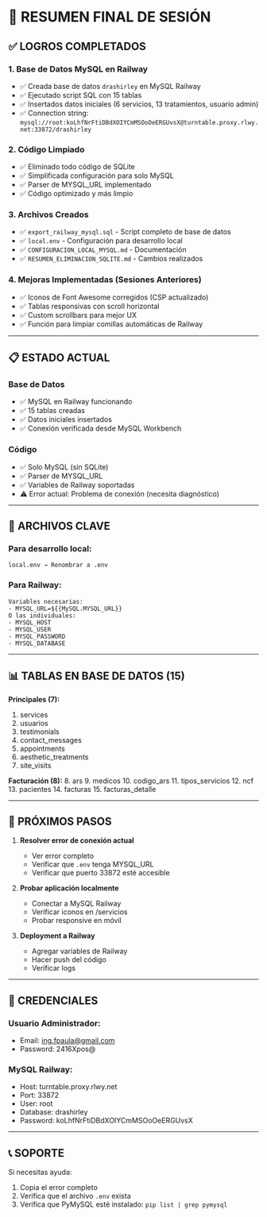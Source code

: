 # 🎯 RESUMEN FINAL DE SESIÓN

## ✅ LOGROS COMPLETADOS

### 1. **Base de Datos MySQL en Railway**
- ✅ Creada base de datos `drashirley` en MySQL Railway
- ✅ Ejecutado script SQL con 15 tablas
- ✅ Insertados datos iniciales (6 servicios, 13 tratamientos, usuario admin)
- ✅ Connection string: `mysql://root:koLhfNrFtiDBdXOIYCmMSOoOeERGUvsX@turntable.proxy.rlwy.net:33872/drashirley`

### 2. **Código Limpiado**
- ✅ Eliminado todo código de SQLite
- ✅ Simplificada configuración para solo MySQL
- ✅ Parser de MYSQL_URL implementado
- ✅ Código optimizado y más limpio

### 3. **Archivos Creados**
- ✅ `export_railway_mysql.sql` - Script completo de base de datos
- ✅ `local.env` - Configuración para desarrollo local
- ✅ `CONFIGURACION_LOCAL_MYSQL.md` - Documentación
- ✅ `RESUMEN_ELIMINACION_SQLITE.md` - Cambios realizados

### 4. **Mejoras Implementadas (Sesiones Anteriores)**
- ✅ Iconos de Font Awesome corregidos (CSP actualizado)
- ✅ Tablas responsivas con scroll horizontal
- ✅ Custom scrollbars para mejor UX
- ✅ Función para limpiar comillas automáticas de Railway

---

## 📋 ESTADO ACTUAL

### **Base de Datos**
- ✅ MySQL en Railway funcionando
- ✅ 15 tablas creadas
- ✅ Datos iniciales insertados
- ✅ Conexión verificada desde MySQL Workbench

### **Código**
- ✅ Solo MySQL (sin SQLite)
- ✅ Parser de MYSQL_URL
- ✅ Variables de Railway soportadas
- ⚠️ Error actual: Problema de conexión (necesita diagnóstico)

---

## 🔧 ARCHIVOS CLAVE

### **Para desarrollo local:**
```
local.env → Renombrar a .env
```

### **Para Railway:**
```
Variables necesarias:
- MYSQL_URL=${{MySQL.MYSQL_URL}}
O las individuales:
- MYSQL_HOST
- MYSQL_USER  
- MYSQL_PASSWORD
- MYSQL_DATABASE
```

---

## 📊 TABLAS EN BASE DE DATOS (15)

**Principales (7):**
1. services
2. usuarios
3. testimonials
4. contact_messages
5. appointments
6. aesthetic_treatments
7. site_visits

**Facturación (8):**
8. ars
9. medicos
10. codigo_ars
11. tipos_servicios
12. ncf
13. pacientes
14. facturas
15. facturas_detalle

---

## 🎯 PRÓXIMOS PASOS

1. **Resolver error de conexión actual**
   - Ver error completo
   - Verificar que `.env` tenga MYSQL_URL
   - Verificar que puerto 33872 esté accesible

2. **Probar aplicación localmente**
   - Conectar a MySQL Railway
   - Verificar iconos en /servicios
   - Probar responsive en móvil

3. **Deployment a Railway**
   - Agregar variables de Railway
   - Hacer push del código
   - Verificar logs

---

## 👤 CREDENCIALES

### **Usuario Administrador:**
- Email: ing.fpaula@gmail.com
- Password: 2416Xpos@

### **MySQL Railway:**
- Host: turntable.proxy.rlwy.net
- Port: 33872
- User: root
- Database: drashirley
- Password: koLhfNrFtiDBdXOIYCmMSOoOeERGUvsX

---

## 📞 SOPORTE

Si necesitas ayuda:
1. Copia el error completo
2. Verifica que el archivo `.env` exista
3. Verifica que PyMySQL esté instalado: `pip list | grep pymysql`








